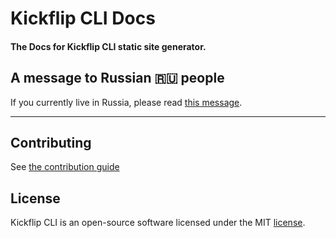 # Kickflip CLI Docs
#### The Docs for Kickflip CLI static site generator.

## A message to Russian 🇷🇺 people

If you currently live in Russia, please read [this message](./ToRussianPeople.md).

------

## Contributing

See [the contribution guide](CONTRIBUTING.md)

## License

Kickflip CLI is an open-source software licensed under the MIT [license](LICENSE.md).
